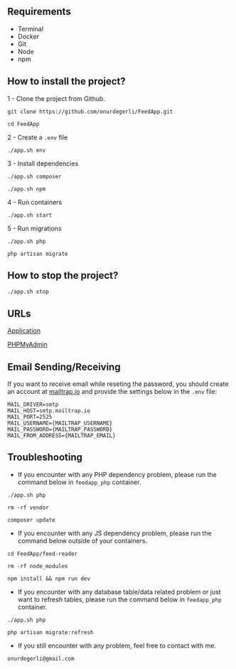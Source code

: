 ## Requirements

* Terminal
* Docker
* Git
* Node
* npm

## How to install the project?

1 - Clone the project from Github.

```git clone https://github.com/onurdegerli/FeedApp.git```

```cd FeedApp```

2 - Create a `.env` file

```./app.sh env```

3 - Install dependencies

```./app.sh composer```

```./app.sh npm```

4 - Run containers

```./app.sh start```

5 - Run migrations

```./app.sh php```

```php artisan migrate```

## How to stop the project?

```./app.sh stop```

## URLs

[Application](http://localhost)

[PHPMyAdmin](http://localhost:8184)

## Email Sending/Receiving

If you want to receive email while reseting the password, you should create an account at [mailtrap.io](https://mailtrap.io/) and provide the settings below in the `.env` file:

```
MAIL_DRIVER=smtp
MAIL_HOST=smtp.mailtrap.io
MAIL_PORT=2525
MAIL_USERNAME={MAILTRAP_USERNAME}
MAIL_PASSWORD={MAILTRAP_PASSWORD}
MAIL_FROM_ADDRESS={MAILTRAP_EMAIL}
```

## Troubleshooting

- If you encounter with any PHP dependency problem, please run the command below in `feedapp_php` container.

```./app.sh php```

```rm -rf vendor```

```composer update```


- If you encounter with any JS dependency problem, please run the command below outside of your containers.

```cd FeedApp/feed-reader```

```rm -rf node_modules```

```npm install && npm run dev```

- If you encounter with any database table/data related problem or just want to refresh tables, please run the command below in `feedapp_php` container.

```./app.sh php```

```php artisan migrate:refresh```

- If you still encounter with any problem, feel free to contact with me.

```onurdegerli@gmail.com```